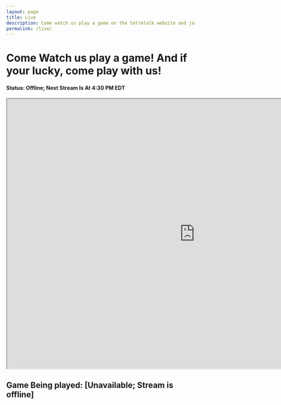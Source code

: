 ```yaml
---
layout: page
title: Live
description: Come watch us play a game on the tetretalk website and join us in the game to be in the stream!
permalink: /live/
---
```



# Come Watch us play a game! And if your lucky, come play with us!


#### Status: Offline; Next Stream Is At 4:30 PM EDT

<iframe id="ytplayer" type="text/html" width="1000" height="720" src="https://www.youtube.com/embed/l4bDVq-nP-0?modestbranding=1&amp;autohide=1&amp;showinfo=0&amp;controls=0&amp;rel=0&amp;enablejsapi=1&amp;autoplay=1&amp;fs=1&amp;mute=1&amp;iv_load_policy=3"> </iframe>

## Game Being played: [Unavailable; Stream is offline]



